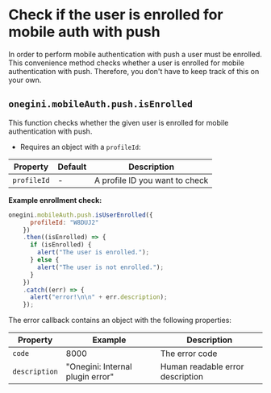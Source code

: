 # Check if the user is enrolled for mobile auth with push

<!-- toc -->

In order to perform mobile authentication with push a user must be enrolled. This convenience method checks whether a user is enrolled for mobile authentication
with push. Therefore, you don't have to keep track of this on your own.

## `onegini.mobileAuth.push.isEnrolled`

This function checks whether the given user is enrolled for mobile authentication with push.

- Requires an object with a `profileId`:

| Property | Default | Description |
| --- | --- | --- |
| `profileId` | - | A profile ID you want to check

**Example enrollment check:**

```js
onegini.mobileAuth.push.isUserEnrolled({
      profileId: "W8DUJ2"
    })
    .then((isEnrolled) => {
      if (isEnrolled) {
        alert("The user is enrolled.");
      } else {
        alert("The user is not enrolled.");
      }
    })
    .catch((err) => {
      alert("error!\n\n" + err.description);
    });
```

The error callback contains an object with the following properties:

| Property | Example | Description |
| --- | --- | --- |
| `code` | 8000 | The error code
| `description` | "Onegini: Internal plugin error" | Human readable error description
